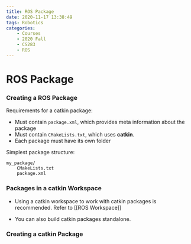 ```yaml
---
title: ROS Package
date: 2020-11-17 13:38:49
tags: Robotics
categories:
    - Courses
    - 2020 Fall
    - CS283
    - ROS
---
```


# ROS Package
### Creating a ROS Package
Requirements for a catkin package:
* Must contain `package.xml`, which provides meta information about the package
* Must contain `CMakeLists.txt`, which uses **catkin**.
* Each package must have its own folder

Simplest package structure:
```
my_package/
	CMakeLists.txt
	package.xml
```

### Packages in a catkin Workspace
* Using a catkin workspace to work with catkin packages is recommended. Refer to [[ROS Workspace]]

* You can also build catkin packages standalone.

### Creating a catkin Package
 
